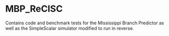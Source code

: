 # MBP_ReCISC
Contains code and benchmark tests for the Mississippi Branch Predictor as well as the SimpleScalar simulator modified to run in reverse.
